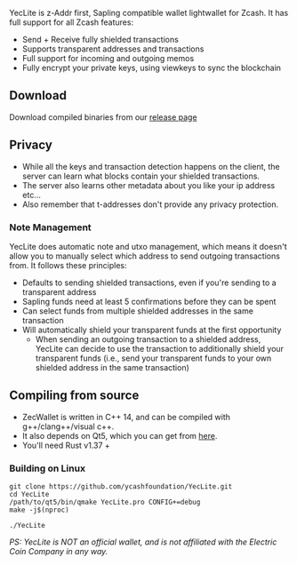 YecLite is z-Addr first, Sapling compatible wallet lightwallet for Zcash. It has full support for all Zcash features:
- Send + Receive fully shielded transactions
- Supports transparent addresses and transactions
- Full support for incoming and outgoing memos
- Fully encrypt your private keys, using viewkeys to sync the blockchain

## Download
Download compiled binaries from our [release page](https://github.com/ycashfoundation/YecLite/releases)

## Privacy 
* While all the keys and transaction detection happens on the client, the server can learn what blocks contain your shielded transactions.
* The server also learns other metadata about you like your ip address etc...
* Also remember that t-addresses don't provide any privacy protection.


### Note Management
YecLite does automatic note and utxo management, which means it doesn't allow you to manually select which address to send outgoing transactions from. It follows these principles:
* Defaults to sending shielded transactions, even if you're sending to a transparent address
* Sapling funds need at least 5 confirmations before they can be spent
* Can select funds from multiple shielded addresses in the same transaction
* Will automatically shield your transparent funds at the first opportunity
    * When sending an outgoing transaction to a shielded address, YecLite can decide to use the transaction to additionally shield your transparent funds (i.e., send your transparent funds to your own shielded address in the same transaction)

## Compiling from source
* ZecWallet is written in C++ 14, and can be compiled with g++/clang++/visual c++. 
* It also depends on Qt5, which you can get from [here](https://www.qt.io/download). 
* You'll need Rust v1.37 +

### Building on Linux

```
git clone https://github.com/ycashfoundation/YecLite.git
cd YecLite
/path/to/qt5/bin/qmake YecLite.pro CONFIG+=debug
make -j$(nproc)

./YecLite
```
_PS: YecLite is NOT an official wallet, and is not affiliated with the Electric Coin Company in any way._
